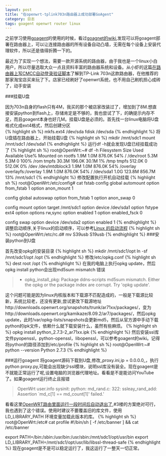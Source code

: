 ```yaml
---
layout: post
title: "在openwrt-tplink703n路由器上成功部署GoAgent"
category: 日志
tags: goagent openwrt router linux
---
```

之前学习使用[goagent](https://code.google.com/p/goagent/)的使用的时候，看过[goagnet的wiki](https://code.google.com/p/goagent/w/list),发现可以将goagent部署在路由器上，可以让连接路由器的所有设备自动凸墙，无需在每个设备上安装代理软件，所以还是值得折腾一下的。

最近为了实现一个想法，需要一款开源系统的路由器，由于我也是一个linux小白用户，所以尽量选取大众一点且资料丰富的路由器系统和设备。从小虾的这篇[在路由器上写CMCC自动登录验证脚本](http://xiaoxia.org/2012/04/28/mini-router-auto-login-cmcc/)了解到TP-Link 703n这款路由器，在他推荐的那家淘宝店买来玩了下。店家已经刷好了openwrt系统，也不用自己刷机担心成砖了，动手安装

###挂载U盘

因为703n自身的flash只有4M，我买的那个被店家改装过了，增加到了8M.想直接安装python到flash上，存储肯定是不够的，我也尝试了下，的确提示内存不足，而且goagent本身也好几M。挂载U盘是必须的。首先找一台linux电脑将U盘格式化成ext4格式，然后创建分区  
{% highlight sh  %}
mkfs.ext4 /dev/sda
fdisk /dev/sda
{% endhighlight %}
将U盘插在路由器上，开始挂载U盘
{% highlight sh  %}
mkdir /mnt/sdc1
mount /mnt/sdc1 /dev/sda1
{% endhighlight %}
运行df -h就会发现U盘已经挂载成功了
{% highlight sh  %}
root@OpenWrt:~# df -h
Filesystem                Size      Used Available Use% Mounted on
rootfs                    1.9M      1.0M    876.0K  54% /
/dev/root                 5.3M      5.3M         0 100% /rom
tmpfs                    30.3M    196.0K     30.1M   1% /tmp
tmpfs                   512.0K         0    512.0K   0% /dev
/dev/mtdblock3            1.9M      1.0M    876.0K  54% /overlay
overlayfs:/overlay        1.9M      1.0M    876.0K  54% /
/dev/sda1                 1.0G    123.8M    856.7M  13% /mnt/sdc1 
{% endhighlight %}
修改配置执行开机自动挂载
{% highlight sh %}
root@OpenWrt:/etc/config# cat fstab 
config global automount
    option from_fstab 1
    option anon_mount 1
    
config global autoswap
    option from_fstab 1
    option anon_swap 0
    
config mount
    option target    /mnt/sdc1
    option device    /dev/sda1
    option fstype    ext4
    option options    rw,sync
    option enabled    1
    option enabled_fsck 0

config swap
    option device    /dev/sda2
    option enabled    1
{% endhighlight %}
调整启动顺序,关于linux的启动顺序，可以参考[Linux 的启动流程](http://www.ruanyifeng.com/blog/2013/08/linux_boot_process.html)
{% highlight sh %}
root@OpenWrt:/etc/rc.d# mv S39usb S19usb
{% endhighlight %}
###安装python到U盘

首先改变opkg的安装目录
{% highlight sh  %}
mkdir /mnt/sdc1/opt
ln -sf /mnt/sdc1/opt /opt
{% endhighlight %}
修改/etc/opkg.conf
{% highlight sh  %}
dest root /opt
{% endhighlight %}
在我的电脑上执行opkg update，然后opkg install python会出现md5sum mismatch 错误
>* opkg_install_pkg: Package ddns-scripts md5sum mismatch. Either the opkg or the package index are corrupt. Try 'opkg update'.

这个问题可能是因为linux内核版本和下载源不匹配造成的，一般是下载源比较新，系统比较老，还没有更新,尝试更改下载源地址http://downloads.openwrt.org/snapshots/trunk/ar71xx/packages/，变为http://downloads.openwrt.org/kamikaze/8.09.2/ar7/packages/，然后opkg update，此时/var/opkg-lists/snapshots会更新md5，然后从官方源中手动下载python的ipk文件，依赖什么就下载安装什么，虽然有些麻烦。
{% highlight sh %}
opkg install python_2.7.3-2_ar71xx.ipk
{% endhighlight %}
然后安装ssl库文件pyopenssl，python-openssl，libopenssl，可以参考goagent的wiki。记得将python的路径添加到/etc/profile
{% highlight sh %}
root@OpenWrt:~# python --version
Python 2.7.3
{% endhighlight %}

###运行goagent
将goagent源码下载到U盘,修改_proxy.ini,ip = 0.0.0.0_，执行python proxy.py,可能会出现缺少ssl模块，说明ssl库没有装全。现在goagent是不就能正常运行了呢,设置电脑的浏览器代理地址。看看是不是能访问YouTube了。如果goagent运行终止且报错
>OpenWrt user.info sysinit: python: md_rand.c: 322: ssleay_rand_add: Assertion `md_c[1] == md_count[1]' failed.'

看看这里[OpenWRT路由里面运行一段时间后自动退出了](https://code.google.com/p/goagent/issues/detail?id=2781#makechanges),#3楼的方案绝对可行，我也遇到了这个错误。使用时建议不要覆盖旧的库文件，使用 LD_LIBRARY_PATH 环境变量加载此版本的库。
{% highlight sh %}
root@OpenWrt:/etc# cat profile 
#!/bin/sh
[ -f /etc/banner  ] && cat /etc/banner

export PATH=/bin:/sbin:/usr/bin:/usr/sbin:/mnt/sdc1/opt/usr/bin
export LD_LIBRARY_PATH=/mnt/sdc1/opt/usr/lib/libssl-thread-safe
{% endhighlight %}
现在goagent是不是可以稳定运行了，我这运行了一整天一切正常。



